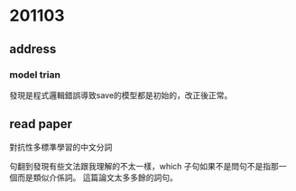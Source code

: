 # 201103

## address

### model trian

發現是程式邏輯錯誤導致save的模型都是初始的，改正後正常。

## read paper

對抗性多標準學習的中文分詞

句翻到發現有些文法跟我理解的不太一樣，which 子句如果不是問句不是指那一個而是類似介係詞。
這篇論文太多多餘的詞句。
